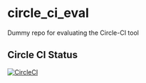 # circle_ci_eval
Dummy repo for evaluating the Circle-CI tool

## Circle CI Status

[![CircleCI](https://dl.circleci.com/status-badge/img/circleci/9PFgxUzhGJqJuyFpXYWdq9/VjiDFtudR8HXnqeUtRKPYD/tree/main.svg?style=svg&circle-token=810a7b45ccb63a1f10ff971b29655cc7a00a2467)](https://dl.circleci.com/status-badge/redirect/circleci/9PFgxUzhGJqJuyFpXYWdq9/VjiDFtudR8HXnqeUtRKPYD/tree/main)
